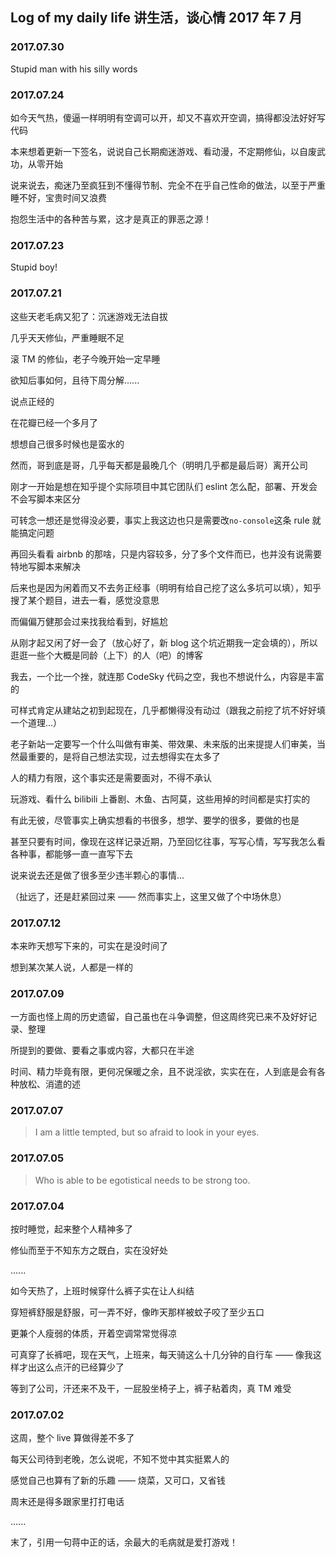 ## Log of my daily life 讲生活，谈心情 2017 年 7 月


### 2017.07.30
<p>Stupid man with his silly words</p>


### 2017.07.24
<p>如今天气热，傻逼一样明明有空调可以开，却又不喜欢开空调，搞得都没法好好写代码</p>
<p>本来想着更新一下签名，说说自己长期痴迷游戏、看动漫，不定期修仙，以自废武功，从零开始</p>
<p>说来说去，痴迷乃至疯狂到不懂得节制、完全不在乎自己性命的做法，以至于严重睡不好，宝贵时间又浪费</p>
<p>抱怨生活中的各种苦与累，这才是真正的罪恶之源！</p>


### 2017.07.23
<p>Stupid boy!</p>


### 2017.07.21
<p>这些天老毛病又犯了：沉迷游戏无法自拔</p>
<p>几乎天天修仙，严重睡眠不足</p>
<p>滚 TM 的修仙，老子今晚开始一定早睡</p>
<p>欲知后事如何，且待下周分解......</p>
<p>说点正经的</p>
<p>在花瓣已经一个多月了</p>
<p>想想自己很多时候也是蛮水的</p>
<p>然而，哥到底是哥，几乎每天都是最晚几个（明明几乎都是最后哥）离开公司</p>
<p>刚才一开始是想在知乎提个实际项目中其它团队们 eslint 怎么配，部署、开发会不会写脚本来区分</p>
<p>可转念一想还是觉得没必要，事实上我这边也只是需要改<code>no-console</code>这条 rule 就能搞定问题</p>
<p>再回头看看 airbnb 的那啥，只是内容较多，分了多个文件而已，也并没有说需要特地写脚本来解决</p>
<p>后来也是因为闲着而又不去务正经事（明明有给自己挖了这么多坑可以填），知乎搜了某个题目，进去一看，感觉没意思</p>
<p>而偏偏万健那会过来找我给看到，好尴尬</p>
<p>从刚才起又闲了好一会了（放心好了，新 blog 这个坑近期我一定会填的），所以逛逛一些个大概是同龄（上下）的人（吧）的博客</p>
<p>我去，一个比一个挫，就连那 CodeSky 代码之空，我也不想说什么，内容是丰富的</p>
<p>可样式肯定从建站之初到起现在，几乎都懒得没有动过（跟我之前挖了坑不好好填一个道理...）</p>
<p>老子新站一定要写一个什么叫做有审美、带效果、未来版的出来提提人们审美，当然最重要的，是将自己想法实现，过去想得实在太多了</p>
<p>人的精力有限，这个事实还是需要面对，不得不承认</p>
<p>玩游戏、看什么 bilibili 上番剧、木鱼、古阿莫，这些用掉的时间都是实打实的</p>
<p>有此无彼，尽管事实上确实想看的书很多，想学、要学的很多，要做的也是</p>
<p>甚至只要有时间，像现在这样记录近期，乃至回忆往事，写写心情，写写我怎么看各种事，都能够一直一直写下去</p>
<p>说来说去还是做了很多至少违半颗心的事情...</p>
<p>（扯远了，还是赶紧回过来 —— 然而事实上，这里又做了个中场休息）</p>
<p></p>


### 2017.07.12
<p>本来昨天想写下来的，可实在是没时间了</p>
<p>想到某次某人说，人都是一样的</p>


### 2017.07.09
<p>一方面也怪上周的历史遗留，自己虽也在斗争调整，但这周终究已来不及好好记录、整理</p>
<p>所提到的要做、要看之事或内容，大都只在半途</p>
<p>时间、精力毕竟有限，更何况保暖之余，且不说淫欲，实实在在，人到底是会有各种放松、消遣的述</p>

### 2017.07.07
> I am a little tempted, but so afraid to look in your eyes.


### 2017.07.05
> Who is able to be egotistical needs to be strong too.


### 2017.07.04
<p>按时睡觉，起来整个人精神多了</p>
<p>修仙而至于不知东方之既白，实在没好处</p>
<p>......</p>
<p>如今天热了，上班时候穿什么裤子实在让人纠结</p>
<p>穿短裤舒服是舒服，可一弄不好，像昨天那样被蚊子咬了至少五口</p>
<p>更兼个人瘦弱的体质，开着空调常常觉得凉</p>
<p>可真穿了长裤吧，现在天气，上班来，每天骑这么十几分钟的自行车 —— 像我这样才出这么点汗的已经算少了</p>
<p>等到了公司，汗还来不及干，一屁股坐椅子上，裤子粘着肉，真 TM 难受</p>


### 2017.07.02
<p>这周，整个 live 算做得差不多了</p>
<p>每天公司待到老晚，怎么说呢，不知不觉中其实挺累人的</p>
<p>感觉自己也算有了新的乐趣 —— 烧菜，又可口，又省钱</p>
<p>周末还是得多跟家里打打电话</p>
<p>......</p>
<p>末了，引用一句蒋中正的话，余最大的毛病就是爱打游戏！</p>
